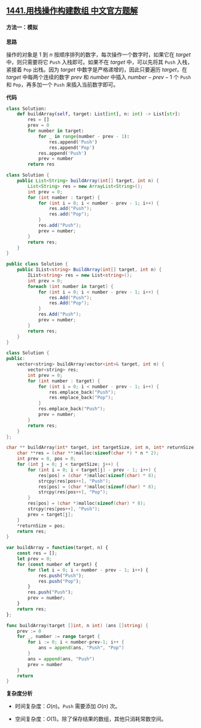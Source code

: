 ## [1441.用栈操作构建数组 中文官方题解](https://leetcode.cn/problems/build-an-array-with-stack-operations/solutions/100000/yong-zhan-cao-zuo-gou-jian-shu-zu-by-lee-omde)

#### 方法一：模拟

**思路**

操作的对象是 $1$ 到 $n$ 按顺序排列的数字，每次操作一个数字时，如果它在 $\textit{target}$ 中，则只需要将它 $\texttt{Push}$ 入栈即可。如果不在 $\textit{target}$ 中，可以先将其 $\texttt{Push}$ 入栈，紧接着 $\texttt{Pop}$ 出栈。因为 $\textit{target}$ 中数字是严格递增的，因此只要遍历 $\textit{target}$，在 $\textit{target}$ 中每两个连续的数字 $\textit{prev}$ 和 $\textit{number}$ 中插入 $\textit{number} - \textit{prev} - 1$ 个 $\texttt{Push}$ 和 $\texttt{Pop}$，再多加一个 $\texttt{Push}$ 来插入当前数字即可。

**代码**

```Python [sol1-Python3]
class Solution:
    def buildArray(self, target: List[int], n: int) -> List[str]:
        res = []
        prev = 0
        for number in target:
            for _ in range(number - prev - 1):
                res.append('Push')
                res.append('Pop')
            res.append('Push')
            prev = number
        return res
```

```Java [sol1-Java]
class Solution {
    public List<String> buildArray(int[] target, int n) {
        List<String> res = new ArrayList<String>();
        int prev = 0;
        for (int number : target) {
            for (int i = 0; i < number - prev - 1; i++) {
                res.add("Push");
                res.add("Pop");
            }
            res.add("Push");
            prev = number;
        }
        return res;
    }
}
```

```C# [sol1-C#]
public class Solution {
    public IList<string> BuildArray(int[] target, int n) {
        IList<string> res = new List<string>();
        int prev = 0;
        foreach (int number in target) {
            for (int i = 0; i < number - prev - 1; i++) {
                res.Add("Push");
                res.Add("Pop");
            }
            res.Add("Push");
            prev = number;
        }
        return res;
    }
}
```

```C++ [sol1-C++]
class Solution {
public:
    vector<string> buildArray(vector<int>& target, int n) {
        vector<string> res;
        int prev = 0;
        for (int number : target) {
            for (int i = 0; i < number - prev - 1; i++) {
                res.emplace_back("Push");
                res.emplace_back("Pop");
            }
            res.emplace_back("Push");
            prev = number;
        }
        return res;
    }
};
```

```C [sol1-C]
char ** buildArray(int* target, int targetSize, int n, int* returnSize) {
    char **res = (char **)malloc(sizeof(char *) * n * 2);
    int prev = 0, pos = 0;
    for (int j = 0; j < targetSize; j++) {
        for (int i = 0; i < target[j] - prev - 1; i++) {
            res[pos] = (char *)malloc(sizeof(char) * 8);
            strcpy(res[pos++], "Push");
            res[pos] = (char *)malloc(sizeof(char) * 8);
            strcpy(res[pos++], "Pop");
        }
        res[pos] = (char *)malloc(sizeof(char) * 8);
        strcpy(res[pos++], "Push");
        prev = target[j];
    }
    *returnSize = pos;
    return res;
}
```

```JavaScript [sol1-JavaScript]
var buildArray = function(target, n) {
    const res = [];
    let prev = 0;
    for (const number of target) {
        for (let i = 0; i < number - prev - 1; i++) {
            res.push("Push");
            res.push("Pop");
        }
        res.push("Push");
        prev = number;
    }
    return res;
};
```

```go [sol1-Golang]
func buildArray(target []int, n int) (ans []string) {
    prev := 0
    for _, number := range target {
        for i := 0; i < number-prev-1; i++ {
            ans = append(ans, "Push", "Pop")
        }
        ans = append(ans, "Push")
        prev = number
    }
    return
}
```

**复杂度分析**

- 时间复杂度：$O(n)$。$\texttt{Push}$ 需要添加 $O(n)$ 次。

- 空间复杂度：$O(1)$。除了保存结果的数组，其他只消耗常数空间。